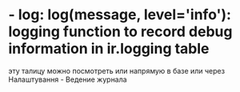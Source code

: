 #  - log: log(message, level='info'): logging function to record debug information in ir.logging table
эту талицу можно посмотреть или напрямую в базе или через Налаштування - Ведение журнала

